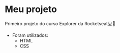 # Meu projeto

Primeiro projeto do curso Explorer da Rocketseat💻🚀

- Foram utilizados:
    - HTML
    - CSS
